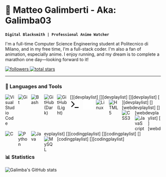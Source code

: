 # 🥥 Matteo Galimberti - Aka: Galimba03

**`Digital Blacksmith | Professional Anime Watcher`**

I'm a full-time Computer Science Engineering student at Politecnico di Milano, and in my free time, I'm a full-stack coder. I'm also a fan of animation, especially anime. I enjoy running, and my dream is to complete a marathon one day—looking forward to it!

<p align="left"> 
    <a href="https://github.com/Galimba03?tab=followers">
        <img alt="followers" title="Follow me on GitHub" src="https://custom-icon-badges.demolab.com/github/followers/Galimba03?color=236ad3&labelColor=1155ba&style=for-the-badge&logo=person-add&label=Follow&logoColor=white"/>
    </a>
    <a href="https://github.com/Galimba03?tab=repositories&sort=stargazers">
        <img alt="total stars" title="Total stars on GitHub" src="https://custom-icon-badges.demolab.com/github/stars/Galimba03?color=55960c&style=for-the-badge&labelColor=488207&logo=star"/>
    </a>
</p>

---

### 🧰 Languages and Tools

[<img align="left" alt="Visual Studio Code" width="32px" style="padding-right:10px;" src="https://cdn.jsdelivr.net/gh/devicons/devicon/icons/vscode/vscode-original.svg" />][devplaylist]
[<img align="left" alt="Git" width="32px" style="padding-right:10px;" src="https://cdn.jsdelivr.net/gh/devicons/devicon/icons/git/git-original.svg" />][devplaylist]
[<img align="left" alt="Bash" width="32px" style="padding-right:10px;" src="https://cdn.jsdelivr.net/gh/devicons/devicon/icons/bash/bash-original.svg" />][devplaylist]
[<img align="left" alt="GitHub (Dark)" width="32px" style="padding-right:10px;" src="https://user-images.githubusercontent.com/3369400/139447912-e0f43f33-6d9f-45f8-be46-2df5bbc91289.png" />](https://github.com/Galimba03#gh-dark-mode-only)
[<img align="left" alt="GitHub (Light)" width="32px" style="padding-right:10px;" src="https://user-images.githubusercontent.com/3369400/139448065-39a229ba-4b06-434b-bc67-616e2ed80c8f.png" />](https://github.com/Galimba03#gh-light-mode-only)
[<img align="left" alt="Terminal (Light)" width="32px" style="padding-right:10px;" src="./img/terminal-light.svg" />](https://github.com/Galimba03#gh-light-mode-only)
[<img align="left" alt="Terminal (Dark)" width="32px" style="padding-right:10px;" src="./img/terminal-dark.svg" />](https://github.com/Galimba03#gh-dark-mode-only)
[<img align="left" alt="Linux" width="32px" style="padding-right:10px;" src="https://cdn.jsdelivr.net/gh/devicons/devicon/icons/linux/linux-original.svg" />][devplaylist]
[<img align="left" alt="HTML5" width="32px" style="padding-right:10px;" src="https://cdn.jsdelivr.net/gh/devicons/devicon/icons/html5/html5-original.svg" />][webdevplaylist]
[<img align="left" alt="CSS3" width="32px" style="padding-right:10px;" src="https://cdn.jsdelivr.net/gh/devicons/devicon/icons/css3/css3-original.svg" />][webdevplaylist]
[<img align="left" alt="JavaScript" width="32px" style="padding-right:10px;" src="https://cdn.jsdelivr.net/gh/devicons/devicon/icons/javascript/javascript-plain.svg" />][webdevplaylist]
[<img align="left" alt="C" width="32px" style="padding-right:10px;" src="https://cdn.jsdelivr.net/gh/devicons/devicon/icons/c/c-original.svg" />][codingplaylist]
[<img align="left" alt="Python" width="32px" style="padding-right:10px;" src="https://cdn.jsdelivr.net/gh/devicons/devicon/icons/python/python-original.svg" />][codingplaylist]
[<img align="left" alt="Java" width="32px" style="padding-right:10px;" src="https://cdn.jsdelivr.net/gh/devicons/devicon/icons/java/java-original.svg"/>][codingplaylist]
[<img align="left" alt="MySQL" width="32px" style="padding-right:10px;" src="https://cdn.jsdelivr.net/gh/devicons/devicon/icons/mysql/mysql-original.svg" />][codingplaylist]
<br />

#

### 📊 Statistics

![Galimba's GitHub stats](https://github-readme-stats.vercel.app/api?username=galimba03&show_icons=true&theme=dark)

